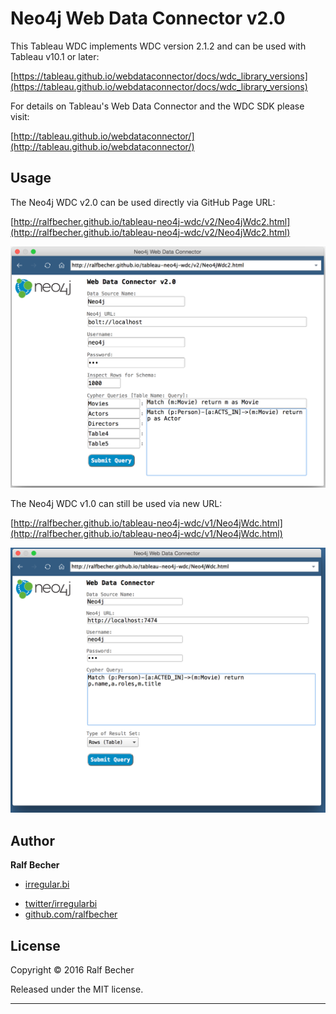 # Neo4j Web Data Connector v2.0

This Tableau WDC implements WDC version 2.1.2 and can be used with Tableau v10.1 or later:

[https://tableau.github.io/webdataconnector/docs/wdc_library_versions](https://tableau.github.io/webdataconnector/docs/wdc_library_versions)

For details on Tableau's Web Data Connector and the WDC SDK please visit:

[http://tableau.github.io/webdataconnector/](http://tableau.github.io/webdataconnector/)

## Usage

The Neo4j WDC v2.0 can be used directly via GitHub Page URL:

[http://ralfbecher.github.io/tableau-neo4j-wdc/v2/Neo4jWdc2.html](http://ralfbecher.github.io/tableau-neo4j-wdc/v2/Neo4jWdc2.html)

![Neo4j WDC 2](tableau-neo4j-wdc2.png)

The Neo4j WDC v1.0 can still be used via new URL:

[http://ralfbecher.github.io/tableau-neo4j-wdc/v1/Neo4jWdc.html](http://ralfbecher.github.io/tableau-neo4j-wdc/v1/Neo4jWdc.html)

![Neo4j WDC](tableau-neo4j-wdc.png)

## Author

**Ralf Becher**

+ [irregular.bi](http://irregular.bi)
* [twitter/irregularbi](http://twitter.com/irregularbi)
* [github.com/ralfbecher](http://github.com/ralfbecher)

## License

Copyright © 2016 Ralf Becher

Released under the MIT license.

***